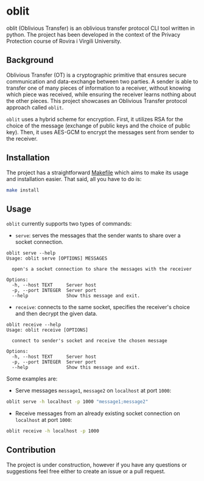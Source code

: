 # oblit

oblit (Oblivious Transfer) is an oblivious transfer protocol CLI tool written in python. The project has been developed in the context of the Privacy Protection course of Rovira i Virgili University.

## Background

Oblivious Transfer (OT) is a cryptographic primitive that ensures secure communication and data-exchange between two parties. A sender is able to transfer one of many pieces of information to a receiver, without knowing which piece was received, while ensuring the receiver learns nothing about the other pieces. This project showcases an Oblivious Transfer protocol approach called `oblit`.

`oblit` uses a hybrid scheme for encryption. First, it utilizes RSA for the choice of the message (exchange of public keys and the choice of public key). Then, it uses AES-GCM to encrypt the messages sent from sender to the receiver.

## Installation

The project has a straightforward [Makefile](./Makefile) which aims to make its usage and installation easier. That said, all you have to do is:

```bash
make install
```

## Usage

`oblit` currently supports two types of commands:

- `serve`: serves the messages that the sender wants to share over a socket connection.

```
oblit serve --help
Usage: oblit serve [OPTIONS] MESSAGES

  open's a socket connection to share the messages with the receiver

Options:
  -h, --host TEXT     Server host
  -p, --port INTEGER  Server port
  --help              Show this message and exit.
```

- `receive`: connects to the same socket, specifies the receiver's choice and then decrypt the given data.

```
oblit receive --help
Usage: oblit receive [OPTIONS]

  connect to sender's socket and receive the chosen message

Options:
  -h, --host TEXT     Server host
  -p, --port INTEGER  Server port
  --help              Show this message and exit.
```

Some examples are:

- Serve messages `message1`, `message2` on `localhost` at port `1000`:

```bash
oblit serve -h localhost -p 1000 "message1;message2"
```

- Receive messages from an already existing socket connection on `localhost` at port `1000`:

```bash
oblit receive -h localhost -p 1000
```

## Contribution

The project is under construction, however if you have any questions or suggestions feel free either to create an issue or a pull request.
